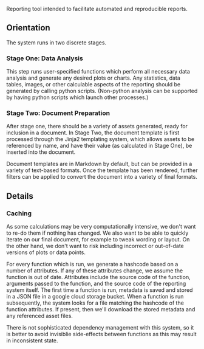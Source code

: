 Reporting tool intended to facilitate automated and reproducible reports.

## Orientation

The system runs in two discrete stages.

### Stage One: Data Analysis

This step runs user-specified functions which perform all necessary data analysis and generate any desired plots or charts. Any statistics, data tables, images, or other calculable aspects of the reporting should be generated by calling python scripts. (Non-python analysis can be supported by having python scripts which launch other processes.)

### Stage Two: Document Preparation

After stage one, there should be a variety of assets generated, ready for inclusion in a document. In Stage Two, the document template is first processed through the Jinja2 templating system, which allows assets to be referenced by name, and have their value (as calculated in Stage One), be inserted into the document.

Document templates are in Markdown by default, but can be provided in a variety of text-based formats. Once the template has been rendered, further filters can be applied to convert the document into a variety of final formats.

## Details

### Caching

As some calculations may be very computationally intensive, we don't want to re-do them if nothing has changed. We also want to be able to quickly iterate on our final document, for example to tweak wording or layout. On the other hand, we don't want to risk including incorrect or out-of-date versions of plots or data points.

For every function which is run, we generate a hashcode based on a number of attributes. If any of these attributes change, we assume the function is out of date. Attributes include the source code of the function, arguments passed to the function, and the source code of the reporting system itself. The first time a function is run, metadata is saved and stored in a JSON file in a google cloud storage bucket. When a function is run subsequently, the system looks for a file matching the hashcode of the function attributes. If present, then we'll download the stored metadata and any referenced asset files.

There is not sophisticated dependency management with this system, so it is better to avoid invisiblie side-effects between functions as this may result in inconsistent state.

